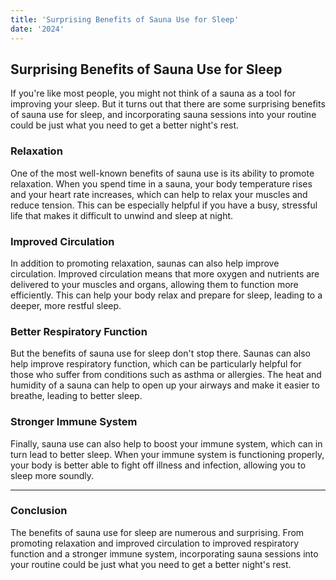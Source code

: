 ```yaml
---
title: 'Surprising Benefits of Sauna Use for Sleep'
date: '2024'
---
```


## Surprising Benefits of Sauna Use for Sleep

If you're like most people, you might not think of a sauna as a tool for improving your sleep. But it turns out that there are some surprising benefits of sauna use for sleep, and incorporating sauna sessions into your routine could be just what you need to get a better night's rest.

### Relaxation

One of the most well-known benefits of sauna use is its ability to promote relaxation. When you spend time in a sauna, your body temperature rises and your heart rate increases, which can help to relax your muscles and reduce tension. This can be especially helpful if you have a busy, stressful life that makes it difficult to unwind and sleep at night.

### Improved Circulation

In addition to promoting relaxation, saunas can also help improve circulation. Improved circulation means that more oxygen and nutrients are delivered to your muscles and organs, allowing them to function more efficiently. This can help your body relax and prepare for sleep, leading to a deeper, more restful sleep.

### Better Respiratory Function

But the benefits of sauna use for sleep don't stop there. Saunas can also help improve respiratory function, which can be particularly helpful for those who suffer from conditions such as asthma or allergies. The heat and humidity of a sauna can help to open up your airways and make it easier to breathe, leading to better sleep.

### Stronger Immune System

Finally, sauna use can also help to boost your immune system, which can in turn lead to better sleep. When your immune system is functioning properly, your body is better able to fight off illness and infection, allowing you to sleep more soundly.

---

### Conclusion

The benefits of sauna use for sleep are numerous and surprising. From promoting relaxation and improved circulation to improved respiratory function and a stronger immune system, incorporating sauna sessions into your routine could be just what you need to get a better night's rest.
